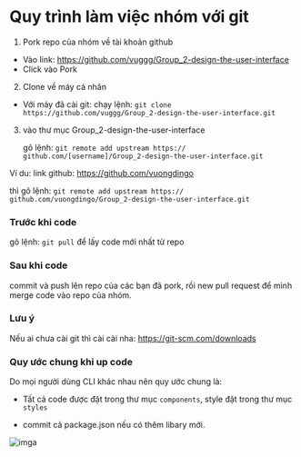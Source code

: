 <h1>Quy trình làm việc nhóm  với git</h1>

1. Pork repo của nhóm về tài khoản github

* Vào link: https://github.com/vuggg/Group_2-design-the-user-interface
* Click vào Pork 

2. Clone về máy cá nhân

* Với máy đã cài git: chạy lệnh: `git clone https://github.com/vuggg/Group_2-design-the-user-interface.git`

3. vào thư mục Group_2-design-the-user-interface

    gõ lệnh: `git remote add upstream https://  github.com/[username]/Group_2-design-the-user-interface.git`

Ví du: link github: https://github.com/vuongdingo

thì gõ lệnh: `git remote add upstream https://  github.com/vuongdingo/Group_2-design-the-user-interface.git`



<h3>Trước khi code</h3>

gõ lệnh: `git pull` để lấy code mới nhất từ repo

<h3>Sau khi code</h3>

commit và  push lên repo của các bạn đã pork, rồi new pull request để mình merge code vào repo của nhóm.


<h3>Lưu ý</h3>

Nếu ai chưa cài git thì cài cài nha: https://git-scm.com/downloads


<h3>Quy ước chung khi up code</h3>

Do mọi người dùng CLI khác nhau nên quy ước chung là:

* Tất cả code được đặt trong thư mục `components`, style đặt trong thư mục `styles`

* commit cả package.json nếu có thêm libary mới.

![imga](https://i.imgur.com/GfDpuaB.jpg)
